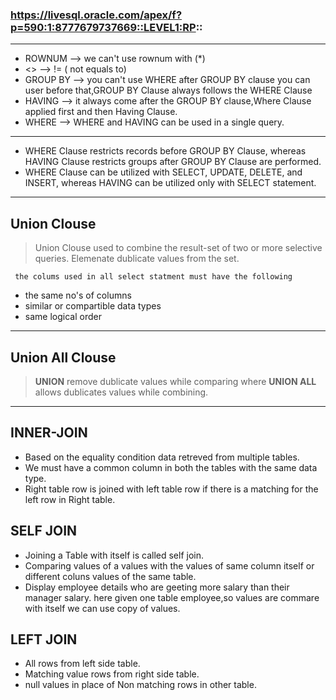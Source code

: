 ### https://livesql.oracle.com/apex/f?p=590:1:8777679737669::LEVEL1:RP::
***
- ROWNUM   --> we can't use rownum with (*)
- <>       --> != ( not equals to)
- GROUP BY --> you can't use WHERE after GROUP BY clause you can user before that,GROUP BY Clause always follows the WHERE Clause
- HAVING   --> it always come after the GROUP BY clause,Where Clause applied first and then Having Clause.
- WHERE    -->  WHERE and HAVING can be used in a single query.

---
- WHERE Clause restricts records before GROUP BY Clause, whereas HAVING Clause restricts groups after GROUP BY Clause are performed.
- WHERE Clause can be utilized with SELECT, UPDATE, DELETE, and INSERT, whereas HAVING can be utilized only with SELECT statement.
---
## Union Clouse 
> Union Clouse used to combine the result-set of two or more selective queries.
> Elemenate dublicate values from the set.

` the colums used in all select statment must have the following`
 - the same no's of columns
 - similar or compartible data types
 - same logical order
---
## Union All Clouse 
> **UNION** remove dublicate values while comparing where **UNION ALL** allows dublicates values while combining.
---
## INNER-JOIN
- Based on the equality condition data retreved from multiple tables.
- We must have a common column in both the tables with the same data type.
- Right table row is joined with left table row if there is a matching for the left row in Right table.

## SELF JOIN
- Joining a Table with itself is called self join.
- Comparing values of a values with the values of same column itself or different coluns values of the same table.
- Display employee details who are geeting more salary than their manager salary. here given one table employee,so values are commare with itself we can use copy of values.

## LEFT JOIN
- All rows from left side table.
- Matching value rows from right side table.
- null values in place of Non matching rows in other table.

